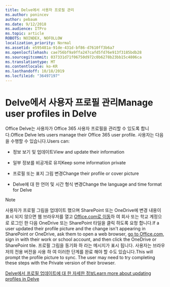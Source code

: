 ```yaml
---
title: Delve에서 사용자 프로필 관리
ms.author: ponincev
author: pebaum
ms.date: 9/12/2018
ms.audience: ITPro
ms.topic: article
ROBOTS: NOINDEX, NOFOLLOW
localization_priority: Normal
ms.assetid: e595481a-91de-431d-bf86-d7610ff3b6a7
ms.openlocfilehash: cae756bf9a9ffa247cafd5fd76e913f3185bdb28
ms.sourcegitcommit: 037331d71f06750d972c0b6278b23bb15c4806ca
ms.translationtype: MT
ms.contentlocale: ko-KR
ms.lasthandoff: 10/18/2019
ms.locfileid: "36497197"
---
```

# <a name="manage-user-profiles-in-delve"></a><span data-ttu-id="bd41d-102">Delve에서 사용자 프로필 관리</span><span class="sxs-lookup"><span data-stu-id="bd41d-102">Manage user profiles in Delve</span></span>

<span data-ttu-id="bd41d-103">Office Delve는 사용자가 Office 365 사용자 프로필을 관리할 수 있도록 합니다.</span><span class="sxs-lookup"><span data-stu-id="bd41d-103">Office Delve lets users manage their Office 365 user profile.</span></span> <span data-ttu-id="bd41d-104">사용자는 다음을 수행할 수 있습니다.</span><span class="sxs-lookup"><span data-stu-id="bd41d-104">Users can:</span></span>
  
- <span data-ttu-id="bd41d-105">정보 보기 및 업데이트</span><span class="sxs-lookup"><span data-stu-id="bd41d-105">View and update their information</span></span>
    
- <span data-ttu-id="bd41d-106">일부 정보를 비공개로 유지</span><span class="sxs-lookup"><span data-stu-id="bd41d-106">Keep some information private</span></span>
    
- <span data-ttu-id="bd41d-107">프로필 또는 표지 그림 변경</span><span class="sxs-lookup"><span data-stu-id="bd41d-107">Change their profile or cover picture</span></span>
    
- <span data-ttu-id="bd41d-108">Delve에 대 한 언어 및 시간 형식 변경</span><span class="sxs-lookup"><span data-stu-id="bd41d-108">Change the language and time format for Delve</span></span>
    
> [!NOTE]
> <span data-ttu-id="bd41d-109">사용자가 프로필 그림을 업데이트 했으며 SharePoint 또는 OneDrive에 변경 내용이 표시 되지 않으면 웹 브라우저를 열고 [Office.com로 이동](https://www.office.com)하 여 회사 또는 학교 계정으로 로그인 한 다음 OneDrive 또는 SharePoint 타일을 클릭 하도록 요청 합니다.</span><span class="sxs-lookup"><span data-stu-id="bd41d-109">If a user updated their profile picture and the change isn't appearing in SharePoint or OneDrive, ask them to open a web browser, [go to Office.com](https://www.office.com), sign in with their work or school account, and then click the OneDrive or SharePoint tile.</span></span> <span data-ttu-id="bd41d-110">프로필 그림을 동기화 하 라는 메시지가 표시 됩니다. 사용자는 브라우저의 전용 버전을 사용 하 여 이러한 단계를 완료 해야 할 수도 있습니다.</span><span class="sxs-lookup"><span data-stu-id="bd41d-110">This will prompt the profile picture to sync. The user may need to try completing these steps with the Private version of their browser.</span></span> 
  
[<span data-ttu-id="bd41d-111">Delve에서 프로필 업데이트에 대 한 자세한 정보</span><span class="sxs-lookup"><span data-stu-id="bd41d-111">Learn more about updating profiles in Delve</span></span>](https://go.microsoft.com/fwlink/?linkid=735070)
  

